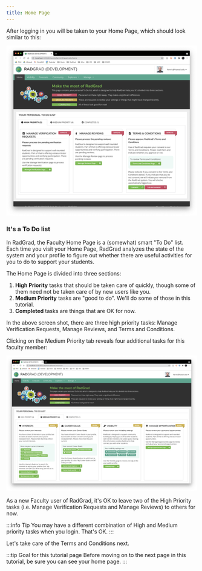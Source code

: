 ```yaml
---
title: Home Page
---
```


After logging in you will be taken to your Home Page, which should look similar to this:

![](/img/user-guide/new-faculty/home-faculty.png)

### It's a To Do list

In RadGrad, the Faculty Home Page is a (somewhat) smart "To Do" list.  Each time you visit your Home Page, RadGrad analyzes the state of the system and your profile to figure out whether there are useful activities for you to do to support your students.

The Home Page is divided into three sections:

  1. **High Priority** tasks that should be taken care of quickly, though some of them need not be taken care of by new users like you.
  2. **Medium Priority** tasks are "good to do". We'll do some of those in this tutorial.
  3. **Completed** tasks are things that are OK for now.

In the above screen shot, there are three high priority tasks: Manage Verification Requests, Manage Reviews, and Terms and Conditions.

Clicking on the Medium Priority tab reveals four additional tasks for this faculty member:

![](/img/user-guide/new-faculty/home-faculty-medium.png)

As a new Faculty user of RadGrad, it's OK to leave two of the High Priority tasks (i.e. Manage Verification Requests and Manage Reviews) to others for now.

:::info Tip
You may have a different combination of High and Medium priority tasks when you login.  That's OK.
:::

Let's take care of the Terms and Conditions next.

:::tip Goal for this tutorial page
Before moving on to the next page in this tutorial, be sure you can see your home page.
:::

